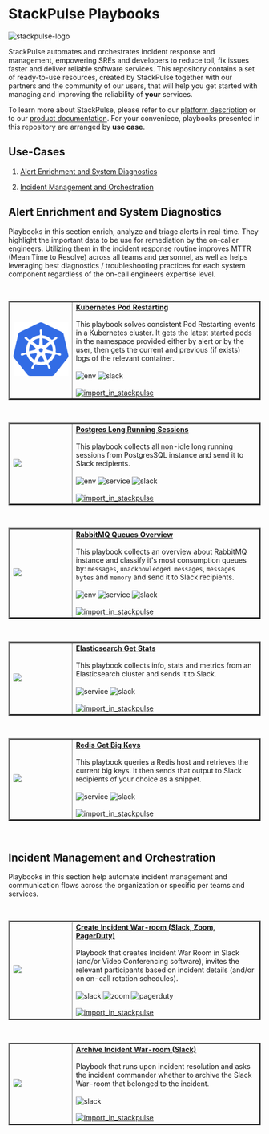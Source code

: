 # StackPulse Playbooks

![stackpulse-logo](images/stackpulse_logo_green_grey_horizontal.png)

StackPulse automates and orchestrates incident response and management, empowering SREs and developers to reduce toil, fix issues faster and deliver reliable software services. This repository contains a set of ready-to-use resources, created by StackPulse together with our partners and the community of our users, that will help you get started with managing and improving the reliability of **your** services.

To learn more about StackPulse, please refer to our [platform description](https://stackpulse.com/platform/) or to our [product documentation](https://docs.stackpulse.io). For your conveniece, playbooks presented in this repository are arranged by **use case**.

## Use-Cases

1. [Alert Enrichment and System Diagnostics](#alert-enrichment-and-system-diagnostics)

2. [Incident Management and Orchestration](#incident-management-and-orchestration)

## Alert Enrichment and System Diagnostics

Playbooks in this section enrich, analyze and triage alerts in real-time. They highlight the important data to be use for remediation by the on-caller engineers. Utilizing them in the incident response routine improves MTTR (Mean Time to Resolve) across all teams and personnel, as well as helps leveraging best diagnostics / troubleshooting practices for each system component regardless of the on-call engineers expertise level.

<br>

<table border=2 border-style=outset>

  <tr>
    <td border=0 width="110">
      <a href="https://github.com/stackpulse/playbooks/tree/master/kubernetes/pod-restarting">
      <img src="https://raw.githubusercontent.com/kubernetes/kubernetes/master/logo/logo.png"/>
      </a>
    </td>
    <td>
      <a href="https://github.com/stackpulse/playbooks/tree/master/kubernetes/pod-restarting"><b>Kubernetes Pod Restarting</b></a><br><br>
     This playbook solves consistent Pod Restarting events in a Kubernetes cluster.
     It gets the latest started pods in the namespace provided either by alert or by the user, then gets the current and previous (if exists) logs of the relevant container.
     <br><br>
    <div style="padding-top:1px">
        <img src="https://img.shields.io/static/v1?label=env&message=Kubernetes&style=flat&logo=Kubernetes&color=326CE5" alt="env">
        <img src="https://img.shields.io/static/v1?label=uses&message=Slack&style=flat&logo=slack&color=4A154B" alt="slack">
    </div>
    <div style="margin-top:15px">
        <a href="https://app.stackpulse.io/playbook/create#https://github.com/stackpulse/playbooks/blob/master/kubernetes/pod-restarting/playbook.yaml" target="_blank" style="vertical-align:middle"><img src="images/open_in_stackpulse.svg" alt="import_in_stackpulse" width="130"></a>
    </div>
    </td>
  </tr>
</table>

<br>

<table border=2 border-style=outset>
  <tr>
    <td border=0 width="110">
      <a href="https://github.com/stackpulse/playbooks/tree/master/postgres/long-running-sessions">
        <img src="images/psql.png"/>
      </a>
    </td>
    <td>
      <a href="https://github.com/stackpulse/playbooks/tree/master/postgres/long-running-sessions"><b>Postgres Long Running Sessions</b></a><br><br>
      This playbook collects all non-idle long running sessions from PostgresSQL instance and send it to Slack recipients.<br><br>
    <div style="padding-top:1px">
        <img src="https://img.shields.io/static/v1?label=env&message=Kubernetes&style=flat&logo=Kubernetes&color=326CE5" alt="env">
        <img src="https://img.shields.io/static/v1?label=service&message=PostgresSQL&style=flat&logo=PostgreSQL&color=336791" alt="service">
        <img src="https://img.shields.io/static/v1?label=uses&message=Slack&style=flat&logo=slack&color=4A154B" alt="slack">
    </div>
    <div style="margin-top:15px">
        <a href="https://app.stackpulse.io/playbook/create#https://github.com/stackpulse/playbooks/blob/master/postgres/long-running-sessions/playbook.yaml" target="_blank" style="vertical-align:middle"><img src="images/open_in_stackpulse.svg" alt="import_in_stackpulse" width="130"></a>
    </div>
    </td>
  </tr>
</table>

<br>

<table border=2 border-style=outset>
  <tr>
    <td border=0 width="110">
      <a href="https://github.com/stackpulse/playbooks/tree/master/rabbitmq/queues-overview">
        <img src="images/rabbitmq.png"/>
      </a>
    </td>
    <td>
      <a href="https://github.com/stackpulse/playbooks/tree/master/rabbitmq/queues-overview"><b>RabbitMQ Queues Overview</b></a><br><br>
      This playbook collects an overview about RabbitMQ instance and classify it's most consumption queues by: <code>messages</code>, <code>unacknowledged messages</code>, <code>messages bytes</code> and <code>memory</code> and send it to Slack recipients.<br><br>
    <div style="padding-top:1px">
        <img src="https://img.shields.io/static/v1?label=env&message=Kubernetes&style=flat&logo=Kubernetes&color=326CE5" alt="env">
        <img src="https://img.shields.io/static/v1?label=service&message=RabbitMQ&style=flat&logo=RabbitMQ&color=FF6600" alt="service">
        <img src="https://img.shields.io/static/v1?label=uses&message=Slack&style=flat&logo=slack&color=4A154B" alt="slack">
    </div>
    <div style="margin-top:15px">
        <a href="https://app.stackpulse.io/playbook/create#https://github.com/stackpulse/playbooks/blob/master/rabbitmq/queues-overview/playbook.yaml" target="_blank" style="vertical-align:middle"><img src="images/open_in_stackpulse.svg" alt="import_in_stackpulse" width="130"></a>
    </div>
   </td>
  </tr>
</table>

<br>

<table border=2 border-style=outset>
  <tr>
    <td border=0 width="110">
      <a href="https://github.com/stackpulse/playbooks/tree/master/elastic/get-stats">
        <img src="images/elastic.png"/>
      </a>
    </td>
    <td>
      <a href="https://github.com/stackpulse/playbooks/tree/master/elastic/get-stats"><b>Elasticsearch Get Stats</b></a><br><br>
      This playbook collects info, stats and metrics from an Elasticsearch cluster and sends it to Slack.<br><br>
    <div style="padding-top:1px">
        <img src="https://img.shields.io/static/v1?label=service&message=Elasticsearch&style=flat&logo=Elasticsearch&color=00BFB3" alt="service">
        <img src="https://img.shields.io/static/v1?label=uses&message=Slack&style=flat&logo=slack&color=4A154B" alt="slack">
    </div>
    <div style="margin-top:15px">
        <a href="https://app.stackpulse.io/playbook/create#https://github.com/stackpulse/playbooks/blob/master/elastic/get-stats/playbook.yaml" target="_blank" style="vertical-align:middle"><img src="images/open_in_stackpulse.svg" alt="import_in_stackpulse" width="130"></a>
    </div>
   </td>
  </tr>
</table>

<br>

<table border=2 border-style=outset>
  <tr>
    <td border=0 width="110">
      <a href="https://github.com/stackpulse/playbooks/tree/master/redis/get-big-keys">
        <img src="images/redis.svg"/>
      </a>
    </td>
    <td>
      <a href="https://github.com/stackpulse/playbooks/tree/master/redis/get-big-keys"><b>Redis Get Big Keys</b></a><br><br>
      This playbook queries a Redis host and retrieves the current big keys.
      It then sends that output to Slack recipients of your choice as a snippet.<br><br>
    <div style="padding-top:1px">
        <img src="https://img.shields.io/static/v1?label=service&message=Redis&style=flat&logo=Redis&color=A41E11" alt="service">
        <img src="https://img.shields.io/static/v1?label=uses&message=Slack&style=flat&logo=slack&color=4A154B" alt="slack">
    </div>
    <div style="margin-top:15px">
        <a href="https://app.stackpulse.io/playbook/create#https://github.com/stackpulse/playbooks/blob/master/redis/get-big-keys/playbook.yaml" target="_blank" style="vertical-align:middle"><img src="images/open_in_stackpulse.svg" alt="import_in_stackpulse" width="130"></a>
    </div>
   </td>
  </tr>
</table>

<br>

## Incident Management and Orchestration

Playbooks in this section help automate incident management and communication flows across the organization or specific per teams and services.

<br>

<table border=2 border-style=outset>
  <tr>
    <td border=0 width="110">
      <a href="https://github.com/stackpulse/playbooks/tree/master/stackpulse/create-incident-war-room">
      <img src="images/stackpulse.png"/>
      </a>
    </td>
    <td>
      <a href="https://github.com/stackpulse/playbooks/tree/master/stackpulse/create-incident-war-room"><b>Create Incident War-room (Slack, Zoom, PagerDuty)</b></a><br><br>Playbook that creates Incident War Room in Slack (and/or Video Conferencing software), invites the relevant participants based on incident details (and/or on on-call rotation schedules).<br><br>
        <div style="padding-top:1px">
            <img src="https://img.shields.io/static/v1?label=uses&message=Slack&style=flat&logo=slack&color=4A154B" alt="slack">
            <img src="https://img.shields.io/static/v1?label=uses&message=Zoom&style=flat&logo=zoom&color=2D8CFF" alt="zoom">
            <img src="https://img.shields.io/static/v1?label=uses&message=PagerDuty&style=flat&logo=pagerduty&color=47BA04" alt="pagerduty">
        </div>
        <div style="margin-top:15px">
            <a href="https://app.stackpulse.io/playbook/create#https://github.com/stackpulse/playbooks/blob/master/stackpulse/create-incident-war-room/playbook.yaml" target="_blank" style="vertical-align:middle"><img src="images/open_in_stackpulse.svg" alt="import_in_stackpulse" width="130"></a>
    </div>
  </td>
  </tr>
</table>

<br>

<table border=2 border-style=outset>
  <tr>
    <td border=0 width="110">
      <a href="https://github.com/stackpulse/playbooks/tree/master/stackpulse/archive-incident-war-room">
      <img src="images/stackpulse.png"/>
      </a>
    </td>
    <td>
      <a href="https://github.com/stackpulse/playbooks/tree/master/stackpulse/archive-incident-war-room"><b>Archive Incident War-room (Slack)</b></a><br><br>Playbook that runs upon incident resolution and asks the incident commander whether to archive the Slack War-room that belonged to the incident.<br><br>
        <div style="padding-top:1px">
            <img src="https://img.shields.io/static/v1?label=uses&message=Slack&style=flat&logo=slack&color=4A154B" alt="slack">
        </div>
        <div style="margin-top:15px">
            <a href="https://app.stackpulse.io/playbook/create#https://github.com/stackpulse/playbooks/blob/master/stackpulse/archive-incident-war-room/playbook.yaml" target="_blank" style="vertical-align:middle"><img src="images/open_in_stackpulse.svg" alt="import_in_stackpulse" width="130"></a>
    </div>
  </td>
  </tr>
</table>
